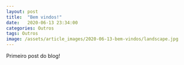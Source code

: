 ```yaml
---
layout: post
title:  "Bem vindos!"
date:   2020-06-13 23:34:00
categories: Outros
tags: Outros
image: /assets/article_images/2020-06-13-bem-vindos/landscape.jpg
---
```


Primeiro post do blog!
